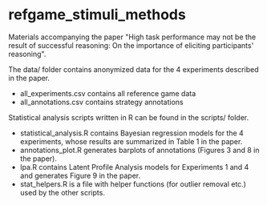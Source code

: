 # refgame_stimuli_methods
Materials accompanying the paper "High task performance may not be the result of successful reasoning: On the importance of eliciting participants' reasoning".

The data/ folder contains anonymized data for the 4 experiments described in the paper. 
- all_experiments.csv contains all reference game data
- all_annotations.csv contains strategy annotations

Statistical analysis scripts written in R can be found in the scripts/ folder.
- statistical_analysis.R contains Bayesian regression models for the 4 experiments, whose results are summarized in Table 1 in the paper.
- annotations_plot.R generates barplots of annotations (Figures 3 and 8 in the paper).
- lpa.R contains Latent Profile Analysis models for Experiments 1 and 4 and generates Figure 9 in the paper.
- stat_helpers.R is a file with helper functions (for outlier removal etc.) used by the other scripts.
